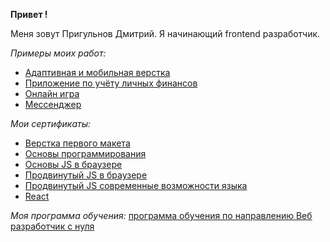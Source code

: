 __Привет !__

Меня зовут Пригульнов Дмитрий.
Я начинающий frontend разработчик.

_Примеры моих работ:_
- [Адаптивная и мобильная верстка](https://github.com/LLStudent83/adaptive-layout/ "Практиковался с HTML и CSS")
- [Приложение по учёту личных финансов](https://github.com/LLStudent83/bhj-diploma/ "Основы JS в браузере")
- [Онлайн игра](https://github.com/LLStudent83/js-advanced-diplom/ "Продвинутый JS")
- [Мессенджер](https://github.com/LLStudent83/AHJ_diplom_messenger/ "Продвинутый JS в браузере")

_Мои сертификаты:_
- [Верстка первого макета](https://github.com/LLStudent83/LLStudent83/blob/main/certificates/сертификат%20первый%20макет.pdf)
- [Основы программирования](https://github.com/LLStudent83/LLStudent83/blob/main/certificates/Сертификат%20основы%20программирования.pdf)
- [Основы JS в браузере](https://github.com/LLStudent83/LLStudent83/blob/main/certificates/Сертификат%20основы%20JS%20в%20браузере.pdf)
- [Продвинутый JS в браузере](https://github.com/LLStudent83/LLStudent83/blob/main/certificates/Сертификат%20продвинутый%20JS%20в%20браузере.pdf)
- [Продвинутый JS современные возможности языка](https://github.com/LLStudent83/LLStudent83/blob/main/certificates/Сертификат%20продвинутый%20JS%20современные%20возможности%20языка.pdf)
- [React](https://github.com/LLStudent83/LLStudent83/blob/main/certificates/Сертификат%20React.pdf/)

_Моя программа обучения:_
[программа обучения по направлению Веб разработчик с нуля](https://netology.ru/programs/web-developer#/modul_1)
